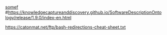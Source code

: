 

[somef](https://knowledgecaptureanddiscovery.github.io/SoftwareDescriptionOntology/release/1.9.0/ontology.ttl)
#https://knowledgecaptureanddiscovery.github.io/SoftwareDescriptionOntology/release/1.9.0/index-en.html


https://catonmat.net/ftp/bash-redirections-cheat-sheet.txt


